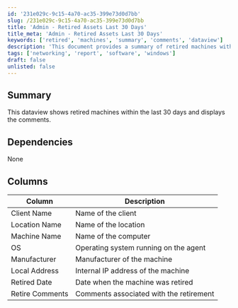 ```yaml
---
id: '231e029c-9c15-4a70-ac35-399e73d0d7bb'
slug: /231e029c-9c15-4a70-ac35-399e73d0d7bb
title: 'Admin - Retired Assets Last 30 Days'
title_meta: 'Admin - Retired Assets Last 30 Days'
keywords: ['retired', 'machines', 'summary', 'comments', 'dataview']
description: 'This document provides a summary of retired machines within the last 30 days, displaying relevant comments and details such as client name, location, machine name, operating system, manufacturer, internal IP address, and the date of retirement.'
tags: ['networking', 'report', 'software', 'windows']
draft: false
unlisted: false
---
```


## Summary

This dataview shows retired machines within the last 30 days and displays the comments.

## Dependencies

None

## Columns

| Column          | Description                                   |
|-----------------|-----------------------------------------------|
| Client Name     | Name of the client                           |
| Location Name   | Name of the location                         |
| Machine Name    | Name of the computer                         |
| OS              | Operating system running on the agent        |
| Manufacturer    | Manufacturer of the machine                  |
| Local Address    | Internal IP address of the machine           |
| Retired Date    | Date when the machine was retired            |
| Retire Comments  | Comments associated with the retirement      |

